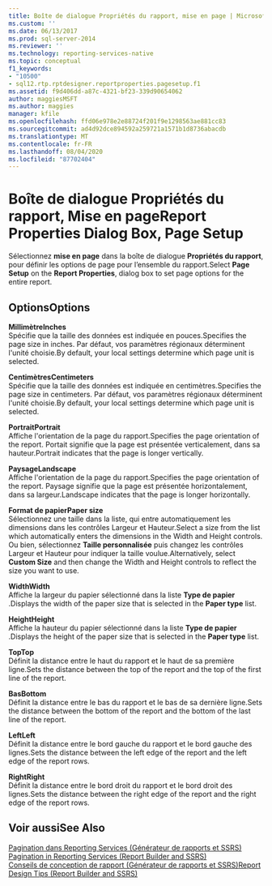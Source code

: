 ```yaml
---
title: Boîte de dialogue Propriétés du rapport, mise en page | Microsoft Docs
ms.custom: ''
ms.date: 06/13/2017
ms.prod: sql-server-2014
ms.reviewer: ''
ms.technology: reporting-services-native
ms.topic: conceptual
f1_keywords:
- "10500"
- sql12.rtp.rptdesigner.reportproperties.pagesetup.f1
ms.assetid: f9d406dd-a87c-4321-bf23-339d90654062
author: maggiesMSFT
ms.author: maggies
manager: kfile
ms.openlocfilehash: ffd06e978e2e88724f201f9e1298563ae881cc83
ms.sourcegitcommit: ad4d92dce894592a259721a1571b1d8736abacdb
ms.translationtype: MT
ms.contentlocale: fr-FR
ms.lasthandoff: 08/04/2020
ms.locfileid: "87702404"
---
```

# <a name="report-properties-dialog-box-page-setup"></a><span data-ttu-id="25b84-102">Boîte de dialogue Propriétés du rapport, Mise en page</span><span class="sxs-lookup"><span data-stu-id="25b84-102">Report Properties Dialog Box, Page Setup</span></span>
  <span data-ttu-id="25b84-103">Sélectionnez **mise en page** dans la boîte de dialogue **Propriétés du rapport**, pour définir les options de page pour l’ensemble du rapport.</span><span class="sxs-lookup"><span data-stu-id="25b84-103">Select **Page Setup** on the **Report Properties**, dialog box to set page options for the entire report.</span></span>  
  
## <a name="options"></a><span data-ttu-id="25b84-104">Options</span><span class="sxs-lookup"><span data-stu-id="25b84-104">Options</span></span>  
 <span data-ttu-id="25b84-105">**Millimètre**</span><span class="sxs-lookup"><span data-stu-id="25b84-105">**Inches**</span></span>  
 <span data-ttu-id="25b84-106">Spécifie que la taille des données est indiquée en pouces.</span><span class="sxs-lookup"><span data-stu-id="25b84-106">Specifies the page size in inches.</span></span> <span data-ttu-id="25b84-107">Par défaut, vos paramètres régionaux déterminent l'unité choisie.</span><span class="sxs-lookup"><span data-stu-id="25b84-107">By default, your local settings determine which page unit is selected.</span></span>  
  
 <span data-ttu-id="25b84-108">**Centimètres**</span><span class="sxs-lookup"><span data-stu-id="25b84-108">**Centimeters**</span></span>  
 <span data-ttu-id="25b84-109">Spécifie que la taille des données est indiquée en centimètres.</span><span class="sxs-lookup"><span data-stu-id="25b84-109">Specifies the page size in centimeters.</span></span> <span data-ttu-id="25b84-110">Par défaut, vos paramètres régionaux déterminent l'unité choisie.</span><span class="sxs-lookup"><span data-stu-id="25b84-110">By default, your local settings determine which page unit is selected.</span></span>  
  
 <span data-ttu-id="25b84-111">**Portrait**</span><span class="sxs-lookup"><span data-stu-id="25b84-111">**Portrait**</span></span>  
 <span data-ttu-id="25b84-112">Affiche l'orientation de la page du rapport.</span><span class="sxs-lookup"><span data-stu-id="25b84-112">Specifies the page orientation of the report.</span></span> <span data-ttu-id="25b84-113">Portait signifie que la page est présentée verticalement, dans sa hauteur.</span><span class="sxs-lookup"><span data-stu-id="25b84-113">Portrait indicates that the page is longer vertically.</span></span>  
  
 <span data-ttu-id="25b84-114">**Paysage**</span><span class="sxs-lookup"><span data-stu-id="25b84-114">**Landscape**</span></span>  
 <span data-ttu-id="25b84-115">Affiche l'orientation de la page du rapport.</span><span class="sxs-lookup"><span data-stu-id="25b84-115">Specifies the page orientation of the report.</span></span> <span data-ttu-id="25b84-116">Paysage signifie que la page est présentée horizontalement, dans sa largeur.</span><span class="sxs-lookup"><span data-stu-id="25b84-116">Landscape indicates that the page is longer horizontally.</span></span>  
  
 <span data-ttu-id="25b84-117">**Format de papier**</span><span class="sxs-lookup"><span data-stu-id="25b84-117">**Paper size**</span></span>  
 <span data-ttu-id="25b84-118">Sélectionnez une taille dans la liste, qui entre automatiquement les dimensions dans les contrôles Largeur et Hauteur.</span><span class="sxs-lookup"><span data-stu-id="25b84-118">Select a size from the list which automatically enters the dimensions in the Width and Height controls.</span></span> <span data-ttu-id="25b84-119">Ou bien, sélectionnez **Taille personnalisée** puis changez les contrôles Largeur et Hauteur pour indiquer la taille voulue.</span><span class="sxs-lookup"><span data-stu-id="25b84-119">Alternatively, select **Custom Size** and then change the Width and Height controls to reflect the size you want to use.</span></span>  
  
 <span data-ttu-id="25b84-120">**Width**</span><span class="sxs-lookup"><span data-stu-id="25b84-120">**Width**</span></span>  
 <span data-ttu-id="25b84-121">Affiche la largeur du papier sélectionné dans la liste **Type de papier** .</span><span class="sxs-lookup"><span data-stu-id="25b84-121">Displays the width of the paper size that is selected in the **Paper type** list.</span></span>  
  
 <span data-ttu-id="25b84-122">**Height**</span><span class="sxs-lookup"><span data-stu-id="25b84-122">**Height**</span></span>  
 <span data-ttu-id="25b84-123">Affiche la hauteur du papier sélectionné dans la liste **Type de papier** .</span><span class="sxs-lookup"><span data-stu-id="25b84-123">Displays the height of the paper size that is selected in the **Paper type** list.</span></span>  
  
 <span data-ttu-id="25b84-124">**Top**</span><span class="sxs-lookup"><span data-stu-id="25b84-124">**Top**</span></span>  
 <span data-ttu-id="25b84-125">Définit la distance entre le haut du rapport et le haut de sa première ligne.</span><span class="sxs-lookup"><span data-stu-id="25b84-125">Sets the distance between the top of the report and the top of the first line of the report.</span></span>  
  
 <span data-ttu-id="25b84-126">**Bas**</span><span class="sxs-lookup"><span data-stu-id="25b84-126">**Bottom**</span></span>  
 <span data-ttu-id="25b84-127">Définit la distance entre le bas du rapport et le bas de sa dernière ligne.</span><span class="sxs-lookup"><span data-stu-id="25b84-127">Sets the distance between the bottom of the report and the bottom of the last line of the report.</span></span>  
  
 <span data-ttu-id="25b84-128">**Left**</span><span class="sxs-lookup"><span data-stu-id="25b84-128">**Left**</span></span>  
 <span data-ttu-id="25b84-129">Définit la distance entre le bord gauche du rapport et le bord gauche des lignes.</span><span class="sxs-lookup"><span data-stu-id="25b84-129">Sets the distance between the left edge of the report and the left edge of the report rows.</span></span>  
  
 <span data-ttu-id="25b84-130">**Right**</span><span class="sxs-lookup"><span data-stu-id="25b84-130">**Right**</span></span>  
 <span data-ttu-id="25b84-131">Définit la distance entre le bord droit du rapport et le bord droit des lignes.</span><span class="sxs-lookup"><span data-stu-id="25b84-131">Sets the distance between the right edge of the report and the right edge of the report rows.</span></span>  
  
## <a name="see-also"></a><span data-ttu-id="25b84-132">Voir aussi</span><span class="sxs-lookup"><span data-stu-id="25b84-132">See Also</span></span>  
 <span data-ttu-id="25b84-133">[Pagination dans Reporting Services &#40;Générateur de rapports et SSRS&#41;](report-design/pagination-in-reporting-services-report-builder-and-ssrs.md) </span><span class="sxs-lookup"><span data-stu-id="25b84-133">[Pagination in Reporting Services &#40;Report Builder  and SSRS&#41;](report-design/pagination-in-reporting-services-report-builder-and-ssrs.md) </span></span>  
 [<span data-ttu-id="25b84-134">Conseils de conception de rapport &#40;Générateur de rapports et SSRS&#41;</span><span class="sxs-lookup"><span data-stu-id="25b84-134">Report Design Tips &#40;Report Builder and SSRS&#41;</span></span>](report-design/report-design-tips-report-builder-and-ssrs.md)  
  
  
